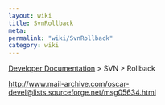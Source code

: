 ```yaml
---
layout: wiki
title: SvnRollback
meta: 
permalink: "wiki/SvnRollback"
category: wiki
---
```

<!-- Name: SvnRollback -->
<!-- Version: 4 -->
<!-- Author: bli -->

[Developer Documentation](DevelDocs) > SVN > Rollback

http://www.mail-archive.com/oscar-devel@lists.sourceforge.net/msg05634.html
